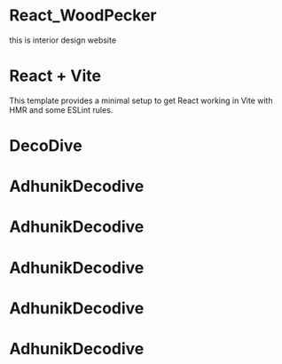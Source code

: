 
# React_WoodPecker
this is interior design website

# React + Vite

This template provides a minimal setup to get React working in Vite with HMR and some ESLint rules.

# DecoDive
# AdhunikDecodive
# AdhunikDecodive
# AdhunikDecodive
# AdhunikDecodive
# AdhunikDecodive
